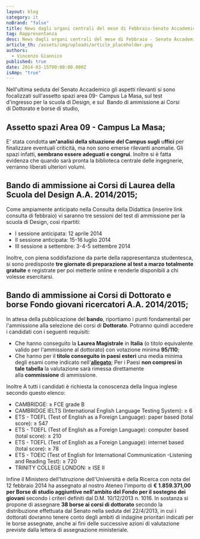 ```yaml
---
layout: blog
category: it
noBrand: "false"
title: News dagli organi centrali del mese di Febbraio-Senato Accademico
tag: Rappresentanza
desc: News dagli organi centrali del mese di Febbraio - Senato Accademico
article_th: /assets/img/uploads/article_placeholder.png
authors:
  - Vincenzo Giannico
published: true
date: 2014-03-15T00:00:00.000Z
isAmp: "true"
---
```

Nell'ultima seduta del Senato Accademico gli aspetti rilevanti si sono focalizzati sull'assetto spazi area 09- Campus La Masa, sul test d'ingresso per la scuola di Design, e sul  Bando di ammissione ai Corsi di Dottorato e borse di studio,

## Assetto spazi Area 09 - Campus La Masa;  

E' stata condotta **un'analisi della situazione del Campus sugli** u**ffici** per finalizzare eventuali criticità, ma non sono emerse rilevanti anomalie. Gli spazi infatti, **sembrano essere adeguati e congrui**. Inoltre si è fatta evidenza che quando sarà pronta la biblioteca centrale delle ingegnerie, verranno liberati ulteriori volumi.

## Bando di ammissione ai Corsi di Laurea della Scuola del Design A.A. 2014/2015;  

Come ampiamente anticipato nella Consulta della Didattica (inserire link consulta di febbraio) vi saranno tre sessioni del test di ammissione per la scuola di Design, così ripartiti:

* I sessione anticipata: 12 aprile 2014
* II sessione anticipata: 15-16 luglio 2014
* III sessione a settembre: 3-4-5 settembre 2014

Inoltre, con piena soddisfazione da parte della rappresentanza studentesca, si sono predisposte **tre giornate di preparazione al test a marzo** **totalmente gratuite** e registrate per poi metterle online e renderle disponibili a chi volesse esercitarsi.

## Bando di ammissione ai Corsi di Dottorato e borse Fondo giovani ricercatori A.A. 2014/2015;

In attesa della pubblicazione del **bando**, riportiamo i punti fondamentali per l'ammissione alla selezione dei corsi di **Dottorato**. Potranno quindi accedere i candidati con i seguenti requisiti:

* Che hanno conseguito la **Laurea Magistrale** in **Italia** (o titolo equivalente valido per l'ammissione al dottorato) con votazione minima **95/110**;
* Che hanno per il **titolo conseguito in paesi esteri** una media minima degli esami come indicato nell'**[allegato](http://www.svoltastudenti.it/sites/default/files/Medie.pdf)**; Per i Paesi **non compresi in tale** **tabella** la valutazione sarà rimessa direttamente alla **commissione** di ammissione.

Inoltre A tutti i candidati è richiesta la conoscenza della lingua inglese secondo questo elenco:

* CAMBRIDGE: ≥ FCE grade B
* CAMBRIDGE IELTS (International English Language Testing System): ≥ 6
* ETS - TOEFL (Test of English as a Foreign Language): paper based (total score): ≥ 547
* ETS - TOEFL (Test of English as a Foreign Language): computer based (total score): ≥ 210
* ETS - TOEFL (Test of English as a Foreign Language): internet based (total score): ≥ 78
* ETS - TOEIC (Test of English for International Communication -Listening and Reading Test): ≥ 720
* TRINITY COLLEGE LONDON: ≥ ISE II

Infine il Ministero dell'Istruzione dell'Università e della Ricerca con nota del 12 febbraio 2014 ha assegnato al nostro Ateneo l'importo di **€ 1.859.371,00 per Borse di studio aggiuntive nell'ambito del Fondo per il sostegno dei giovani** secondo i criteri definiti dal D.M. 10/12/2013 n. 1016. In sostanza si propone di assegnare **38 borse ai corsi di dottorato** secondo la distribuzione effettuata dal Senato nella seduta del 22/4/2013, in cui i dottorati dovranno tenere conto degli ambiti di indagine prioritari indicati per le borse assegnate, anche ai fini delle successive azioni di valutazione previste dalla lettera di assegnazione ministeriale.